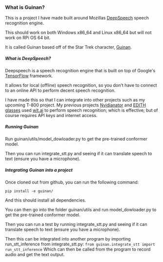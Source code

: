 ### What is Guinan?
This is a project I have made built around Mozillas [DeepSpeech](https://github.com/mozilla/DeepSpeech) 
speech recognition engine.

This should work on both Windows x86_64 and Linux x86_64 but will not work on RPi OS 64 bit.

It is called Guinan based off of the Star Trek character, [Guinan](https://memory-alpha.fandom.com/wiki/Guinan).

##### What is DeepSpeech?
Deepspeech is a speech recognition engine that is built on top of Google's [TensorFlow](https://www.tensorflow.org/) 
framework.

It allows for local (offline) speech recognition, so you don't have to connect to an online API to perform decent 
speech recognition.

I have made this so that I can integrate into other projects such as my upcoming T-800 project. My previous projects 
[Nvidianator](https://www.hackster.io/314reactor/the-nvidianator-341f7a) and 
[EDITH glasses](https://www.hackster.io/314reactor/e-d-i-t-h-glasses-5604fa) used 
[wit.ai](https://wit.ai/) to perform speech recognition; which is effective; but of course requires API keys and
internet access.

##### Running Guinan
Run guinan/utils/model_dowloader.py to get the pre-trained conformer model.

Then you can run integrate_stt.py and seeing if it can translate speech to text (ensure you have a microphone).

##### Integrating Guinan into a project
Once cloned out from github, you can run the following command:

`pip install -e guinan/`

And this should install all dependencies.

You can then go into the folder guinan/utils and run model_dowloader.py to get the pre-trained conformer model.

Then you can run a test by running integrate_stt.py and seeing if it can translate speech to text 
(ensure you have a microphone).

Then this can be integrated into another program by importing run_stt_inference from integrate_stt.py:
`from guinan.integrate_stt import run_stt_inference`
Which can then be called from the program to record audio and get the text output.